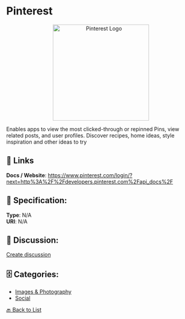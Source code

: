 # Pinterest
<p align="center">
    <img width="256" src="https://raw.githubusercontent.com/apis-list/apis-list/main/apis/pinterest/logo_256x256.png" alt="Pinterest Logo"/>
</p>

Enables apps to view the most clicked-through or repinned Pins, view related posts, and user profiles.  Discover recipes, home ideas, style inspiration and other ideas to try

##  🔗 Links
**Docs / Website**: https://www.pinterest.com/login/?next=http%3A%2F%2Fdevelopers.pinterest.com%2Fapi_docs%2F

## 🧬 Specification:
**Type**: N/A  
**URI**: N/A

## 💬 Discussion:
[Create discussion](https://github.com/apis-list/apis-list/discussions/new)

## 🗄️ Categories:
- [Images & Photography](https://github.com/apis-list/apis-list#images--photography)
- [Social](https://github.com/apis-list/apis-list#social)




[🔙 Back to List](https://github.com/apis-list/apis-list)
